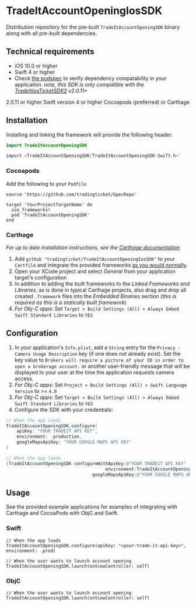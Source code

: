 # TradeItAccountOpeningIosSDK
Distribution repository for the pre-built `TradeItAccountOpeningSDK` binary along with all pre-built dependencies.


## Technical requirements
- iOS 10.0 or higher
- Swift 4 or higher
- Check [the podspec](https://github.com/tradingticket/SpecRepo/tree/master/TradeItAccountOpeningSDK) to verify dependency compatability in your applicaiton. _note, this SDK is only compatible with the [TradeItIosTicketSDK2](https://github.com/tradingticket/TradeItIosTicketSDK2/) v2.0.11+_


2.0.11 or higher
Swift version 4 or higher
Cocoapods (preferred) or Carthage

## Installation
Installing and linking the framework will provide the following header:
```Swift
import TradeItAccountOpeningSDK

```
```Objective-C
import <TradeItAccountOpeningSDK/TradeItAccountOpeningSDK-Swift.h>`
```
### Cocoapods
Add the following to your `Podfile`
```
source 'https://github.com/tradingticket/SpecRepo'

target 'YourProjectTargetName' do
  use_frameworks!
  pod 'TradeItAccountOpeningSDK'
end
```

### Carthage
_For up to date installation instructions, see the [Carthage documentation](https://github.com/Carthage/Carthage)_
1. Add `github "tradingticket/TradeItAccountOpeningIosSDK"` to your `Cartfile` and integrate the provided frameworks [as you would normally](https://github.com/Carthage/Carthage).
1. Open your XCode project and select *General* from your application target's configuration
1. In addition to adding the built frameworks to the *Linked Frameworks and Libraries*, as is done in typical Carthage projects, also drag and drop all created `.framework` files into the *Embedded Binaries* section (_this is required as this is a statically built framework_)
1. *For Obj-C apps:* Set `Target > Build Settings (All) > Always Embed Swift Standard Libraries` to `YES`

## Configuration
1. In your application's `Info.plist`, add a `String` entry for the `Privacy - Camera Usage Description` key (if one does not already exist). Set the key value to `Brokers will require a picture of your ID in order to open a brokerage account.` or another user-friendly message that will be displayed to your user at the time the application requests camera access.
1. *For Obj-C apps:* Set `Project > Build Settings (All) > Swift Language Version` to >= `4.0`
1. *For Obj-C apps:* Set `Target > Build Settings (All) > Always Embed Swift Standard Libraries` to `YES`
1. Configure the SDK with your credentials:
```Swift
// When the app loads
TradeItAccountOpeningSDK.configure(
    apiKey: "YOUR TRADEIT API KEY",
    environment: .production,
    googleMapsApiKey: "YOUR GOOGLE MAPS API KEY"
)
```

```Objective-C
// When the app loads
[TradeItAccountOpeningSDK configureWithApiKey:@"YOUR TRADEIT API KEY"
                                      environment:TradeItAccountOpeningEnvironmentProduction
                                 googleMapsApiKey:@"YOUR GOOGLE MAPS API KEY"];
```

## Usage
See the provided example applications for examples of integrating with Carthage and CocoaPods with ObjC and Swift.
### Swift
```
// When the app loads
TradeItAccountOpeningSDK.configure(apiKey: "<your-trade-it-api-key>", environment: .prod)

// When the user wants to launch account opening
TradeItAccountOpeningSDK.launch(onViewController: self)
```

### ObjC

```
// When the user wants to launch account opening
TradeItAccountOpeningSDK.launch(onViewController: self)
```
